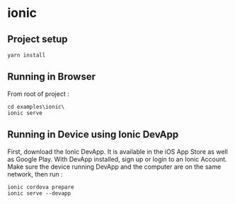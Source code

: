 # ionic

## Project setup
```
yarn install
```

## Running in Browser
From root of project :

```
cd examples\ionic\
ionic serve
```

## Running in Device using Ionic DevApp
First, download the Ionic DevApp. It is available in the iOS App Store as well as Google Play.
With DevApp installed, sign up or login to an Ionic Account.
Make sure the device running DevApp and the computer are on the same network, then run :

```
ionic cordova prepare
ionic serve --devapp
```